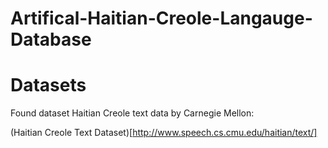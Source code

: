 # Artifical-Haitian-Creole-Langauge-Database

# Datasets

Found dataset Haitian Creole text data by Carnegie Mellon:

(Haitian Creole Text Dataset)[http://www.speech.cs.cmu.edu/haitian/text/]
